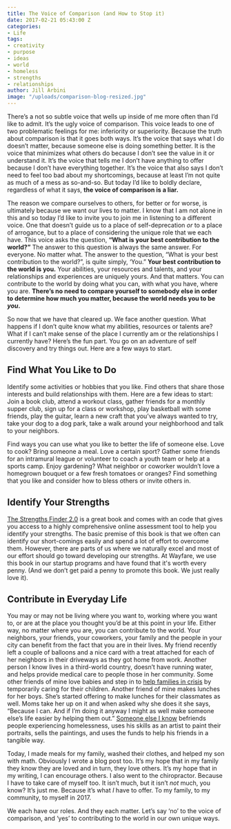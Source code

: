 ```yaml
---
title: The Voice of Comparison (and How to Stop it)
date: 2017-02-21 05:43:00 Z
categories:
- Life
tags:
- creativity
- purpose
- ideas
- world
- homeless
- strengths
- relationships
author: Jill Arbini
image: "/uploads/comparison-blog-resized.jpg"
---
```


There’s a not so subtle voice that wells up inside of me more often than I’d like to admit. It’s the ugly voice of comparison. This voice leads to one of two problematic feelings for me: inferiority or superiority. Because the truth about comparison is that it goes both ways. It’s the voice that says what I do doesn’t matter, because someone else is doing something better. It is the voice that minimizes what others do because I don’t see the value in it or understand it. It’s the voice that tells me I don’t have anything to offer because I don’t have everything together. It’s the voice that also says I don’t need to feel too bad about my shortcomings, because at least I’m not quite as much of a mess as so-and-so. But today I’d like to boldly declare, regardless of what it says, **the voice of comparison is a liar.** <!-- more -->

The reason we compare ourselves to others, for better or for worse, is ultimately because we want our lives to matter. I know that I am not alone in this and so today I’d like to invite you to join me in listening to a different voice. One that doesn’t guide us to a place of self-deprecation _or_ to a place of arrogance, but to a place of considering the unique role that we each have. This voice asks the question, **“What is your best contribution to the world?”** The answer to this question is always the same answer. For everyone. No matter what. The answer to the question, “What is your best contribution to the world?”, is quite simply, ‘You.” **Your best contribution to the world is you.** Your abilities, your resources and talents, and your relationships and experiences are uniquely yours. And that matters. You can contribute to the world by doing what you can, with what you have, where you are.  **There’s no need to compare yourself to somebody else in order to determine how much you matter, because the world needs you to be _you_.**  

So now that we have that cleared up. We face another question.  What happens if I don’t quite know what my abilities, resources or talents are?  What if I can’t make sense of the place I currently am or the relationships I currently have? Here’s the fun part. You go on an adventure of self discovery and try things out. Here are a few ways to start.

## Find What You Like to Do

Identify some activities or hobbies that you like. Find others that share those interests and build relationships with them. Here are a few ideas to start: Join a book club, attend a workout class, gather friends for a monthly supper club, sign up for a class or workshop, play basketball with some friends, play the guitar, learn a new craft that you’ve always wanted to try, take your dog to a dog park, take a walk around your neighborhood and talk to your neighbors.

Find ways you can use what you like to better the life of someone else. Love to cook? Bring someone a meal. Love a certain sport? Gather some friends for an intramural league or volunteer to coach a youth team or help at a sports camp. Enjoy gardening? What neighbor or coworker wouldn’t love a homegrown bouquet or a few fresh tomatoes or oranges? Find something that you like and consider how to bless others or invite others in.

## Identify Your Strengths
[The Strengths Finder 2.0](https://www.amazon.com/StrengthsFinder-2-0-Tom-Rath/dp/159562015X/ref=sr_1_1?ie=UTF8&qid=1487737297&sr=8-1&keywords=strengths+finder+2.0) is a great book and comes with an code that gives you access to a highly comprehensive online assessment tool to help you identify your strengths. The basic premise of this book is that we often can identify our short-comings easily and spend a lot of effort to overcome them.  However, there are parts of us where we naturally excel and most of our effort should go toward developing our strengths. At Wayfare, we use this book in our startup programs and have found that it's worth every penny. (And we don’t get paid a penny to promote this book. We just really love it).

## Contribute in Everyday Life

You may or may not be living where you want to, working where you want to, or are at the place you thought you’d be at this point in your life. Either way, no matter where you are, you can contribute to the world.  Your neighbors, your friends, your coworkers, your family and the people in your city can benefit from the fact that you are in their lives. My friend recently left a couple of balloons and a nice card with a treat attached for each of her neighbors in their driveways as they got home from work. Another person I know lives in a third-world country, doesn’t have running water, and helps provide medical care to people those in her community.  Some other friends of mine love babies and step in to [help families in crisis](http://safe-families.org) by temporarily caring for their children. Another friend of mine makes lunches for her boys. She’s started offering to make lunches for their classmates as well. Moms take her up on it and when asked why she does it she says, “Because I can. And if I’m doing it anyway I might as well make someone else’s life easier by helping them out.” [Someone else I know](http://www.facesofsantaana.com) befriends people experiencing homelessness, uses his skills as an artist to paint their portraits, sells the paintings, and uses the funds to help his friends in a tangible way.

Today, I made meals for my family, washed their clothes, and helped my son with math. Obviously I wrote a blog post too. It’s my hope that in my family they know they are loved and in turn, they love others. It’s my hope that in my writing, I can encourage others. I also went to the chiropractor. Because I have to take care of myself too. It isn’t much, but it isn’t _not_ much, you know? It’s just me. Because it’s what _I_ have to offer.  To my family, to my community, to myself in 2017.

We each have our roles. And they each matter. Let’s say ‘no’ to the voice of comparison, and ‘yes’ to contributing to the world in our own unique ways.
